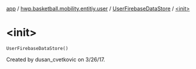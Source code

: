 [app](../../index.md) / [hwp.basketball.mobility.entitiy.user](../index.md) / [UserFirebaseDataStore](index.md) / [&lt;init&gt;](.)

# &lt;init&gt;

`UserFirebaseDataStore()`

Created by dusan_cvetkovic on 3/26/17.

